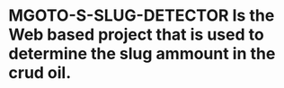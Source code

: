 # MGOTO-S-SLUG-DETECTOR  Is the Web based project that is used to determine the slug ammount in the crud oil.
